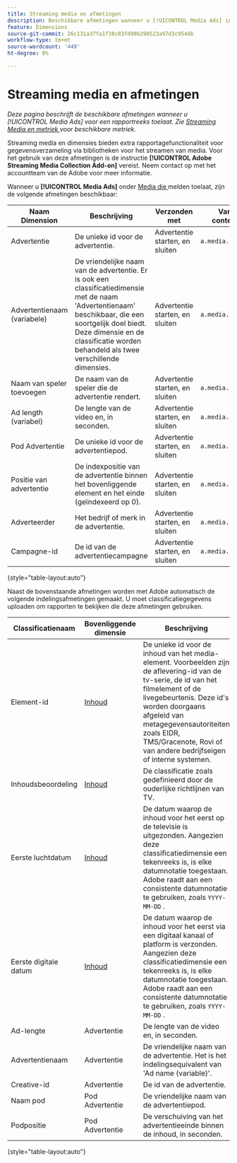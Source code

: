 ```yaml
---
title: Streaming media en afmetingen
description: Beschikbare afmetingen wanneer u [!UICONTROL Media Ads] inschakelt voor een rapportsuite.
feature: Dimensions
source-git-commit: 26c131a37fa1f30c83fd99b290523a97d3c954db
workflow-type: tm+mt
source-wordcount: '449'
ht-degree: 0%

---
```


# Streaming media en afmetingen

*Deze pagina beschrijft de beschikbare afmetingen wanneer u [!UICONTROL Media Ads] voor een rapportreeks toelaat. Zie [ Streaming Media en metriek ](../metrics/sm-ads.md) voor beschikbare metriek.*

Streaming media en dimensies bieden extra rapportagefunctionaliteit voor gegevensverzameling via bibliotheken voor het streamen van media. Voor het gebruik van deze afmetingen is de instructie **[!UICONTROL Adobe Streaming Media Collection Add-on]** vereist. Neem contact op met het accountteam van de Adobe voor meer informatie.

Wanneer u **[!UICONTROL Media Ads]** onder [ Media die ](/help/admin/admin/c-manage-report-suites/c-edit-report-suites/media-management.md) melden toelaat, zijn de volgende afmetingen beschikbaar:

| Naam Dimension | Beschrijving | Verzonden met | Variabele van contextgegevens |
| --- | --- | --- | --- |
| Advertentie | De unieke id voor de advertentie. | Advertentie starten, en sluiten | `a.media.ad.name` |
| Advertentienaam (variabele) | De vriendelijke naam van de advertentie. Er is ook een classificatiedimensie met de naam &#39;Advertentienaam&#39; beschikbaar, die een soortgelijk doel biedt. Deze dimensie en de classificatie worden behandeld als twee verschillende dimensies. | Advertentie starten, en sluiten | `a.media.ad.friendlyName` |
| Naam van speler toevoegen | De naam van de speler die de advertentie rendert. | Advertentie starten, en sluiten | `a.media.ad.playerName` |
| Ad length (variabel) | De lengte van de video en, in seconden. | Advertentie starten, en sluiten | `a.media.ad.length` |
| Pod Advertentie | De unieke id voor de advertentiepod. | Advertentie starten, en sluiten | `a.media.ad.pod` |
| Positie van advertentie | De indexpositie van de advertentie binnen het bovenliggende element en het einde (geïndexeerd op 0). | Advertentie starten, en sluiten | `a.media.ad.podPosition` |
| Adverteerder | Het bedrijf of merk in de advertentie. | Advertentie starten, en sluiten | `a.media.ad.advertiser` |
| Campagne-id | De id van de advertentiecampagne | Advertentie starten, en sluiten | `a.media.ad.campaign` |

{style="table-layout:auto"}

Naast de bovenstaande afmetingen worden met Adobe automatisch de volgende indelingsafmetingen gemaakt. U moet classificatiegegevens uploaden om rapporten te bekijken die deze afmetingen gebruiken.

| Classificatienaam | Bovenliggende dimensie | Beschrijving |
| --- | --- | --- |
| Element-id | [ Inhoud ](sm-core.md) | De unieke id voor de inhoud van het media-element. Voorbeelden zijn de aflevering-id van de tv-serie, de id van het filmelement of de livegebeurtenis. Deze id&#39;s worden doorgaans afgeleid van metagegevensautoriteiten zoals EIDR, TMS/Gracenote, Rovi of van andere bedrijfseigen of interne systemen. |
| Inhoudsbeoordeling | [ Inhoud ](sm-core.md) | De classificatie zoals gedefinieerd door de ouderlijke richtlijnen van TV. |
| Eerste luchtdatum | [ Inhoud ](sm-core.md) | De datum waarop de inhoud voor het eerst op de televisie is uitgezonden. Aangezien deze classificatiedimensie een tekenreeks is, is elke datumnotatie toegestaan. Adobe raadt aan een consistente datumnotatie te gebruiken, zoals `YYYY-MM-DD` . |
| Eerste digitale datum | [ Inhoud ](sm-core.md) | De datum waarop de inhoud voor het eerst via een digitaal kanaal of platform is verzonden. Aangezien deze classificatiedimensie een tekenreeks is, is elke datumnotatie toegestaan. Adobe raadt aan een consistente datumnotatie te gebruiken, zoals `YYYY-MM-DD` . |
| Ad-lengte | Advertentie | De lengte van de video en, in seconden. |
| Advertentienaam | Advertentie | De vriendelijke naam van de advertentie. Het is het indelingsequivalent van &#39;Ad name (variable)&#39;. |
| Creative-id | Advertentie | De id van de advertentie. |
| Naam pod | Pod Advertentie | De vriendelijke naam van de advertentiepod. |
| Podpositie | Pod Advertentie | De verschuiving van het advertentieeinde binnen de inhoud, in seconden. |

{style="table-layout:auto"}
